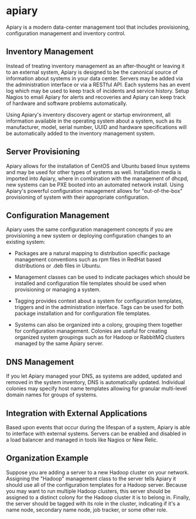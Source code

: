 apiary
======
Apiary is a modern data-center management tool that includes provisioning,
configuration management and inventory control.

Inventory Management
--------------------
Instead of treating inventory management as an after-thought or leaving it to an
external system, Apiary is designed to be the canonical source of information
about systems in your data center. Servers may be added via the administration
interface or via a RESTful API. Each systems has an event log which may be used
to keep track of incidents and service history. Setup Nagios to email Apiary for
alerts and recoveries and Apiary can keep track of hardware and software
problems automatically.

Using Apiary's inventory discovery agent or startup environment, all information
available in the operating system about a system, such as its manufacturer,
model, serial number, UUID and hardware specifications will be automatically
added to the inventory management system.

Server Provisioning
-------------------
Apiary allows for the installation of CentOS and Ubuntu based linux systems and
may be used for other types of systems as well. Installation media is imported
into Apiary, where in combination with the management of dhcpd, new systems can
be PXE booted into an automated network install. Using Apiary's powerful
configuration management allows for "out-of-the-box" provisioning of system with
their appropriate configuration.

Configuration Management
------------------------
Apiary uses the same configuration management concepts if you are provisioning a
new system or deploying configuration changes to an existing system:

- Packages are a natural mapping to distribution specific package management
conventions such as rpm files in RedHat based distributions or .deb files in
Ubuntu.

- Management classes can be used to indicate packages which should be installed
and configuration file templates should be used when provisioning or managing a
system.

- Tagging provides context about a system for configuration templates, triggers
and in the administration interface. Tags can be used for both package
installation and for configuration file templates.

- Systems can also be organized into a colony, grouping them together for
configuration management. Colonies are useful for creating organized system
groupings such as for Hadoop or RabbitMQ clusters managed by the same Apiary
server.

DNS Management
--------------
If you let Apiary managed your DNS, as systems are added, updated and removed
in the system inventory, DNS is automatically updated. Individual colonies may
specify host name templates allowing for granular multi-level domain names for
groups of systems.

Integration with External Applications
--------------------------------------
Based upon events that occur during the lifespan of a system, Apiary is able to
interface with external systems. Servers can be enabled and disabled in a load
balancer and managed in tools like Nagios or New Relic.

Organization Example
--------------------
Suppose you are adding a server to a new Hadoop cluster on your network.
Assigning the "Hadoop" management class to the server tells Apiary it should
use all of the configuration templates for a Hadoop server. Because you may
want to run multiple Hadoop  clusters, this server should be assigned to a
distinct colony for the Hadoop cluster it is to belong in. Finally, the server
should be tagged with its role in the cluster, indicating if it's a name node,
secondary name node, job tracker, or some other role.
